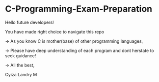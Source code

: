 # C-Programming-Exam-Preparation
 Hello future developers!

You have made right choice to navigate this repo

-> As you know C is mother(base) of other programming languages,

-> Please have deep understanding of each program and dont herstate to seek guidance!

-> All the best,

Cyiza Landry M
